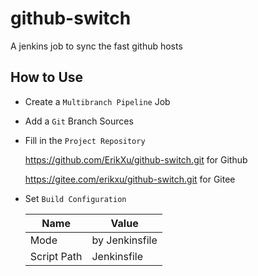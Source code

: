 # github-switch
A jenkins job to sync the fast github hosts

## How to Use

- Create a `Multibranch Pipeline` Job

- Add a `Git` Branch Sources

- Fill in the `Project Repository`

  <https://github.com/ErikXu/github-switch.git> for Github

  <https://gitee.com/erikxu/github-switch.git> for Gitee

- Set `Build Configuration`

  | Name | Value |
  | ------- | ------- |
  | Mode | by Jenkinsfile |
  | Script Path | Jenkinsfile |

